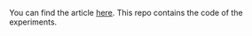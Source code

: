 You can find the article [here](https://docs.google.com/document/d/1_ns3GqDEruk99HQXPL7LjtXR-Ed2MnbNL-ceiTYApuc/edit?usp=sharing). This repo contains the code of the experiments.
